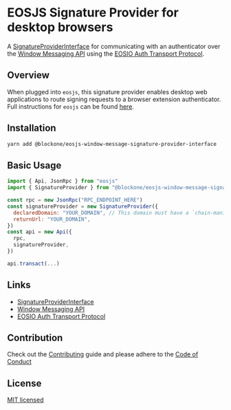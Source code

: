 # EOSJS Signature Provider for desktop browsers

A [SignatureProviderInterface](https://github.com/EOSIO/eosjs-signature-provider-interface) for communicating with an authenticator over the [Window Messaging API](https://developer.mozilla.org/en-US/docs/Web/API/Window/postMessage) using the [EOSIO Auth Transport Protocol](https://github.com/EOSIO/eosio-auth-transport-protocol-specification).

## Overview

When plugged into `eosjs`, this signature provider enables desktop web applications to route signing requests to a browser extension authenticator. Full instructions for `eosjs` can be found [here](https://github.com/EOSIO/eosjs).

## Installation

```bash
yarn add @blockone/eosjs-window-message-signature-provider-interface

```

## Basic Usage

```javascript
import { Api, JsonRpc } from "eosjs"
import { SignatureProvider } from "@blockone/eosjs-window-message-signature-provider-interface"

const rpc = new JsonRpc("RPC_ENDPOINT_HERE")
const signatureProvider = new SignatureProvider({
  declaredDomain: "YOUR_DOMAIN", // This domain must have a `chain-manifests.json` file at the root
  returnUrl: "YOUR_DOMAIN",
})
const api = new Api({
  rpc,
  signatureProvider,
})

api.transact(...)

```

## Links
- [SignatureProviderInterface](https://github.com/EOSIO/eosjs-signature-provider-interface)
- [Window Messaging API](https://developer.mozilla.org/en-US/docs/Web/API/Window/postMessage)
- [EOSIO Auth Transport Protocol](https://github.com/EOSIO/eosio-auth-transport-protocol-specification)

## Contribution
Check out the [Contributing](https://github.com/EOSIO/eosjs-window-message-signature-provider-interface/blob/develop/CONTRIBUTING.md) guide and please adhere to the [Code of Conduct](https://github.com/EOSIO/eosjs-window-message-signature-provider-interface/blob/develop/CONTRIBUTING.md#conduct)

## License
[MIT licensed](https://github.com/EOSIO/eosjs-window-message-signature-provider-interface/blob/develop/LICENSE)

